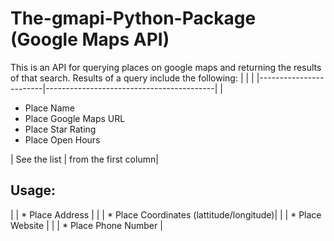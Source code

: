 # The-gmapi-Python-Package (Google Maps API)
This is an API for querying places on google maps and returning the results of that search. Results of a query include the following:
|                        |                                          |
|------------------------|------------------------------------------|
| <ul><li>Place Name</li><li>Place Google Maps URL</li><li>Place Star Rating</li><li>Place Open Hours</li></ul>| See the list | from the first column|

<h2><b>Usage:</b></h2>

|            | * Place Address                          |
| | * Place Coordinates (lattitude/longitude)|
|     | * Place Website                          |
|      | * Place Phone Number                     |
